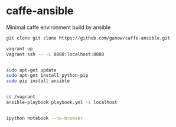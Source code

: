 # caffe-ansible
Minimal caffe environment build by ansible

```bash
git clone git clone https://github.com/ganow/caffe-ansible.git

vagrant up
vagrant ssh -- -L 8888:localhost:8888


sudo apt-get update
sudo apt-get install python-pip
sudo pip install ansible


cd /vagrant
ansible-playbook playbook.yml -i localhost


ipython notebook --no-browser
```
